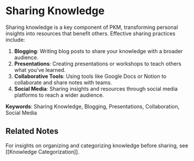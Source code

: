 # Sharing Knowledge

Sharing knowledge is a key component of PKM, transforming personal insights into resources that benefit others. Effective sharing practices include:

1. **Blogging**: Writing blog posts to share your knowledge with a broader audience.
2. **Presentations**: Creating presentations or workshops to teach others what you've learned.
3. **Collaborative Tools**: Using tools like Google Docs or Notion to collaborate and share notes with teams.
4. **Social Media**: Sharing insights and resources through social media platforms to reach a wider audience.

**Keywords**: Sharing Knowledge, Blogging, Presentations, Collaboration, Social Media



## Related Notes

For insights on organizing and categorizing knowledge before sharing, see [[Knowledge Categorization]].